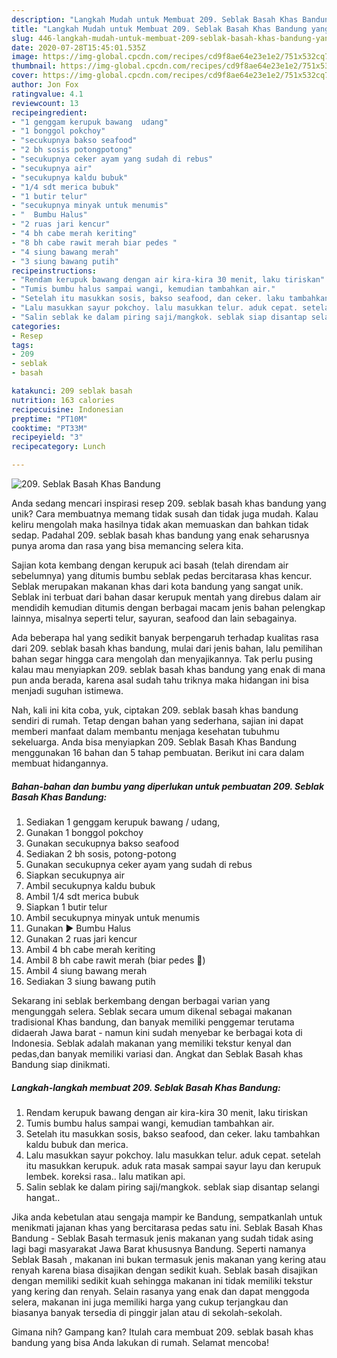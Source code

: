 ```yaml
---
description: "Langkah Mudah untuk Membuat 209. Seblak Basah Khas Bandung yang Bisa Manjain Lidah"
title: "Langkah Mudah untuk Membuat 209. Seblak Basah Khas Bandung yang Bisa Manjain Lidah"
slug: 446-langkah-mudah-untuk-membuat-209-seblak-basah-khas-bandung-yang-bisa-manjain-lidah
date: 2020-07-28T15:45:01.535Z
image: https://img-global.cpcdn.com/recipes/cd9f8ae64e23e1e2/751x532cq70/209-seblak-basah-khas-bandung-foto-resep-utama.jpg
thumbnail: https://img-global.cpcdn.com/recipes/cd9f8ae64e23e1e2/751x532cq70/209-seblak-basah-khas-bandung-foto-resep-utama.jpg
cover: https://img-global.cpcdn.com/recipes/cd9f8ae64e23e1e2/751x532cq70/209-seblak-basah-khas-bandung-foto-resep-utama.jpg
author: Jon Fox
ratingvalue: 4.1
reviewcount: 13
recipeingredient:
- "1 genggam kerupuk bawang  udang"
- "1 bonggol pokchoy"
- "secukupnya bakso seafood"
- "2 bh sosis potongpotong"
- "secukupnya ceker ayam yang sudah di rebus"
- "secukupnya air"
- "secukupnya kaldu bubuk"
- "1/4 sdt merica bubuk"
- "1 butir telur"
- "secukupnya minyak untuk menumis"
- "  Bumbu Halus"
- "2 ruas jari kencur"
- "4 bh cabe merah keriting"
- "8 bh cabe rawit merah biar pedes "
- "4 siung bawang merah"
- "3 siung bawang putih"
recipeinstructions:
- "Rendam kerupuk bawang dengan air kira-kira 30 menit, laku tiriskan"
- "Tumis bumbu halus sampai wangi, kemudian tambahkan air."
- "Setelah itu masukkan sosis, bakso seafood, dan ceker. laku tambahkan kaldu bubuk dan merica."
- "Lalu masukkan sayur pokchoy. lalu masukkan telur. aduk cepat. setelah itu masukkan kerupuk. aduk rata masak sampai sayur layu dan kerupuk lembek. koreksi rasa.. lalu matikan api."
- "Salin seblak ke dalam piring saji/mangkok. seblak siap disantap selangi hangat.."
categories:
- Resep
tags:
- 209
- seblak
- basah

katakunci: 209 seblak basah 
nutrition: 163 calories
recipecuisine: Indonesian
preptime: "PT10M"
cooktime: "PT33M"
recipeyield: "3"
recipecategory: Lunch

---
```



![209. Seblak Basah Khas Bandung](https://img-global.cpcdn.com/recipes/cd9f8ae64e23e1e2/751x532cq70/209-seblak-basah-khas-bandung-foto-resep-utama.jpg)

Anda sedang mencari inspirasi resep 209. seblak basah khas bandung yang unik? Cara membuatnya memang tidak susah dan tidak juga mudah. Kalau keliru mengolah maka hasilnya tidak akan memuaskan dan bahkan tidak sedap. Padahal 209. seblak basah khas bandung yang enak seharusnya punya aroma dan rasa yang bisa memancing selera kita.

Sajian kota kembang dengan kerupuk aci basah (telah direndam air sebelumnya) yang ditumis bumbu seblak pedas bercitarasa khas kencur. Seblak merupakan makanan khas dari kota bandung yang sangat unik. Seblak ini terbuat dari bahan dasar kerupuk mentah yang direbus dalam air mendidih kemudian ditumis dengan berbagai macam jenis bahan pelengkap lainnya, misalnya seperti telur, sayuran, seafood dan lain sebagainya.

Ada beberapa hal yang sedikit banyak berpengaruh terhadap kualitas rasa dari 209. seblak basah khas bandung, mulai dari jenis bahan, lalu pemilihan bahan segar hingga cara mengolah dan menyajikannya. Tak perlu pusing kalau mau menyiapkan 209. seblak basah khas bandung yang enak di mana pun anda berada, karena asal sudah tahu triknya maka hidangan ini bisa menjadi suguhan istimewa.


Nah, kali ini kita coba, yuk, ciptakan 209. seblak basah khas bandung sendiri di rumah. Tetap dengan bahan yang sederhana, sajian ini dapat memberi manfaat dalam membantu menjaga kesehatan tubuhmu sekeluarga. Anda bisa menyiapkan 209. Seblak Basah Khas Bandung menggunakan 16 bahan dan 5 tahap pembuatan. Berikut ini cara dalam membuat hidangannya.

<!--inarticleads1-->

##### Bahan-bahan dan bumbu yang diperlukan untuk pembuatan 209. Seblak Basah Khas Bandung:

1. Sediakan 1 genggam kerupuk bawang / udang,
1. Gunakan 1 bonggol pokchoy
1. Gunakan secukupnya bakso seafood
1. Sediakan 2 bh sosis, potong-potong
1. Gunakan secukupnya ceker ayam yang sudah di rebus
1. Siapkan secukupnya air
1. Ambil secukupnya kaldu bubuk
1. Ambil 1/4 sdt merica bubuk
1. Siapkan 1 butir telur
1. Ambil secukupnya minyak untuk menumis
1. Gunakan  ▶️ Bumbu Halus
1. Gunakan 2 ruas jari kencur
1. Ambil 4 bh cabe merah keriting
1. Ambil 8 bh cabe rawit merah (biar pedes 🤭)
1. Ambil 4 siung bawang merah
1. Sediakan 3 siung bawang putih


Sekarang ini seblak berkembang dengan berbagai varian yang mengunggah selera. Seblak secara umum dikenal sebagai makanan tradisional Khas bandung, dan banyak memiliki penggemar terutama didaerah Jawa barat - namun kini sudah menyebar ke berbagai kota di Indonesia. Seblak adalah makanan yang memiliki tekstur kenyal dan pedas,dan banyak memiliki variasi dan. Angkat dan Seblak Basah khas Bandung siap dinikmati. 

<!--inarticleads2-->

##### Langkah-langkah membuat 209. Seblak Basah Khas Bandung:

1. Rendam kerupuk bawang dengan air kira-kira 30 menit, laku tiriskan
1. Tumis bumbu halus sampai wangi, kemudian tambahkan air.
1. Setelah itu masukkan sosis, bakso seafood, dan ceker. laku tambahkan kaldu bubuk dan merica.
1. Lalu masukkan sayur pokchoy. lalu masukkan telur. aduk cepat. setelah itu masukkan kerupuk. aduk rata masak sampai sayur layu dan kerupuk lembek. koreksi rasa.. lalu matikan api.
1. Salin seblak ke dalam piring saji/mangkok. seblak siap disantap selangi hangat..


Jika anda kebetulan atau sengaja mampir ke Bandung, sempatkanlah untuk menikmati jajanan khas yang bercitarasa pedas satu ini. Seblak Basah Khas Bandung - Seblak Basah termasuk jenis makanan yang sudah tidak asing lagi bagi masyarakat Jawa Barat khususnya Bandung. Seperti namanya Seblak Basah , makanan ini bukan termasuk jenis makanan yang kering atau renyah karena biasa disajikan dengan sedikit kuah. Seblak basah disajikan dengan memiliki sedikit kuah sehingga makanan ini tidak memiliki tekstur yang kering dan renyah. Selain rasanya yang enak dan dapat menggoda selera, makanan ini juga memiliki harga yang cukup terjangkau dan biasanya banyak tersedia di pinggir jalan atau di sekolah-sekolah. 

Gimana nih? Gampang kan? Itulah cara membuat 209. seblak basah khas bandung yang bisa Anda lakukan di rumah. Selamat mencoba!
